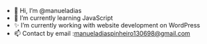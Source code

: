 - 👋 Hi, I’m @manueladias
- 🌱 I’m currently learning JavaScript
- ✨ I’m currently working with website development on WordPress
- 📫 Contact by email :manueladiaspinheiro130698@gmail.com

<!---
manueladias/manueladias is a ✨ special ✨ repository because its `README.md` (this file) appears on your GitHub profile.
You can click the Preview link to take a look at your changes.
--->
